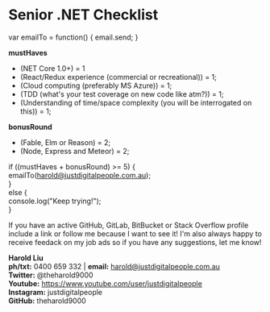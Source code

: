 # Senior .NET Checklist

var emailTo = function() {
    email.send;
}

**mustHaves**</br>
* (NET Core 1.0+) = 1
* (React/Redux experience (commercial or recreational)) = 1;</br>
* (Cloud computing (preferably MS Azure)) = 1;</br>
* (TDD (what's your test coverage on new code like atm?)) = 1;</br>
* (Understanding of time/space complexity (you will be interrogated on this)) = 1;</br>

**bonusRound**</br>
* (Fable, Elm or Reason) = 2;</br>
* (Node, Express and Meteor) = 2;</br>

if ((mustHaves + bonusRound) >= 5) {</br>
    emailTo(harold@justdigitalpeople.com.au);</br>
}</br>
else {</br>
    console.log("Keep trying!");</br>
}

If you have an active GitHub, GitLab, BitBucket or Stack Overflow profile include a link or follow me because I want to see it!
I'm also always happy to receive feedack on my job ads so if you have any suggestions, let me know!

**Harold Liu**</br>
**ph/txt:** 0400 659 332 | **email:** harold@justdigitalpeople.com.au</br>
**Twitter:** @theharold9000</br>
**Youtube:** https://www.youtube.com/user/justdigitalpeople</br>
**Instagram:** justdigitalpeople</br>
**GitHub:** theharold9000</br>